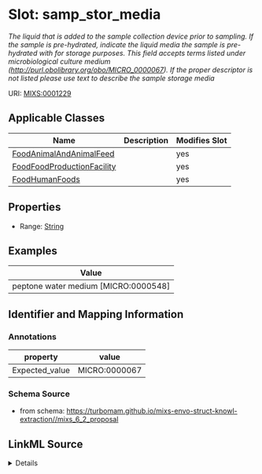 # Slot: samp_stor_media


_The liquid that is added to the sample collection device prior to sampling. If the sample is pre-hydrated, indicate the liquid media the sample is pre-hydrated with for storage purposes. This field accepts terms listed under microbiological culture medium (http://purl.obolibrary.org/obo/MICRO_0000067). If the proper descriptor is not listed please use text to describe the sample storage media_



URI: [MIXS:0001229](https://w3id.org/mixs/0001229)



<!-- no inheritance hierarchy -->




## Applicable Classes

| Name | Description | Modifies Slot |
| --- | --- | --- |
[FoodAnimalAndAnimalFeed](FoodAnimalAndAnimalFeed.md) |  |  yes  |
[FoodFoodProductionFacility](FoodFoodProductionFacility.md) |  |  yes  |
[FoodHumanFoods](FoodHumanFoods.md) |  |  yes  |







## Properties

* Range: [String](String.md)






## Examples

| Value |
| --- |
| peptone water medium [MICRO:0000548] |

## Identifier and Mapping Information





### Annotations

| property | value |
| --- | --- |
| Expected_value | MICRO:0000067 |



### Schema Source


* from schema: https://turbomam.github.io/mixs-envo-struct-knowl-extraction//mixs_6_2_proposal




## LinkML Source

<details>
```yaml
name: samp_stor_media
annotations:
  Expected_value:
    tag: Expected_value
    value: MICRO:0000067
description: The liquid that is added to the sample collection device prior to sampling.
  If the sample is pre-hydrated, indicate the liquid media the sample is pre-hydrated
  with for storage purposes. This field accepts terms listed under microbiological
  culture medium (http://purl.obolibrary.org/obo/MICRO_0000067). If the proper descriptor
  is not listed please use text to describe the sample storage media
title: sample storage media
notes:
- sample
- storage
examples:
- value: peptone water medium [MICRO:0000548]
from_schema: https://turbomam.github.io/mixs-envo-struct-knowl-extraction//mixs_6_2_proposal
rank: 1000
string_serialization: '{text}|{termLabel} [{termID}]'
slot_uri: MIXS:0001229
multivalued: false
alias: samp_stor_media
domain_of:
- FoodAnimalAndAnimalFeed
- FoodFoodProductionFacility
- FoodHumanFoods
range: string

```
</details>